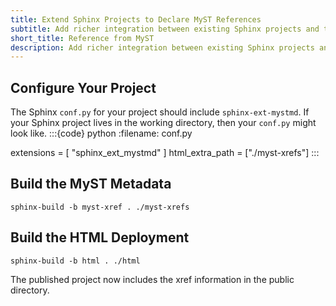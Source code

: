 ```yaml
---
title: Extend Sphinx Projects to Declare MyST References
subtitle: Add richer integration between existing Sphinx projects and the MyST ecosystem
short_title: Reference from MyST
description: Add richer integration between existing Sphinx projects and the MyST ecosystem by declaring MyST xref information
---
```


## Configure Your Project

The Sphinx `conf.py` for your project should include `sphinx-ext-mystmd`. If your Sphinx project lives in the working directory, then your `conf.py` might look like.
:::{code} python
:filename: conf.py

extensions = [
    "sphinx_ext_mystmd"
]
html_extra_path = ["./myst-xrefs"]
:::

## Build the MyST Metadata

```shell
sphinx-build -b myst-xref . ./myst-xrefs
```

## Build the HTML Deployment

```shell
sphinx-build -b html . ./html
```

The published project now includes the xref information in the public directory.
